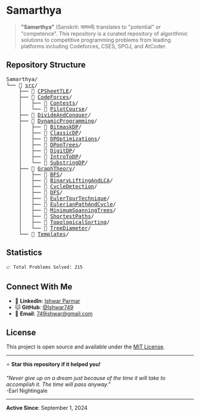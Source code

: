 # Samarthya

> **"Samarthya"** (Sanskrit: सामर्थ्य) translates to "potential" or "competence". This repository is a curated repository of algorithmic solutions to competitive programming problems from leading platforms including Codeforces, CSES, SPOJ, and AtCoder.

## Repository Structure

<pre>
Samarthya/
└── 📁 <a href="https://github.com/Ishwar749/Samarthya/tree/main/src">src</a>/
    ├── 📁 <a href="https://github.com/Ishwar749/Samarthya/tree/main/src/CPSheetTLE">CPSheetTLE</a>/
    ├── 📁 <a href="https://github.com/Ishwar749/Samarthya/tree/main/src/CodeForces">CodeForces</a>/
    │   ├── 📁 <a href="https://github.com/Ishwar749/Samarthya/tree/main/src/CodeForces/Contests">Contests</a>/
    │   └── 📁 <a href="https://github.com/Ishwar749/Samarthya/tree/main/src/CodeForces/PilotCourse">PilotCourse</a>/
    ├── 📁 <a href="https://github.com/Ishwar749/Samarthya/tree/main/src/DivideAndConquer">DivideAndConquer</a>/
    ├── 📁 <a href="https://github.com/Ishwar749/Samarthya/tree/main/src/DynamicProgramming">DynamicProgramming</a>/
    │   ├── 📁 <a href="https://github.com/Ishwar749/Samarthya/tree/main/src/DynamicProgramming/BitmaskDP">BitmaskDP</a>/
    │   ├── 📁 <a href="https://github.com/Ishwar749/Samarthya/tree/main/src/DynamicProgramming/ClassicDP">ClassicDP</a>/
    │   ├── 📁 <a href="https://github.com/Ishwar749/Samarthya/tree/main/src/DynamicProgramming/DPOptimizations">DPOptimizations</a>/
    │   ├── 📁 <a href="https://github.com/Ishwar749/Samarthya/tree/main/src/DynamicProgramming/DPonTrees">DPonTrees</a>/
    │   ├── 📁 <a href="https://github.com/Ishwar749/Samarthya/tree/main/src/DynamicProgramming/DigitDP/DigitDP">DigitDP</a>/
    │   ├── 📁 <a href="https://github.com/Ishwar749/Samarthya/tree/main/src/DynamicProgramming/IntroToDP/KnapsackAndBasicDynamicProgramming">IntroToDP</a>/
    │   └── 📁 <a href="https://github.com/Ishwar749/Samarthya/tree/main/src/DynamicProgramming/SubstringDP">SubstringDP</a>/
    ├── 📁 <a href="https://github.com/Ishwar749/Samarthya/tree/main/src/GraphTheory">GraphTheory</a>/
    │   ├── 📁 <a href="https://github.com/Ishwar749/Samarthya/tree/main/src/GraphTheory/BFS">BFS</a>/
    │   ├── 📁 <a href="https://github.com/Ishwar749/Samarthya/tree/main/src/GraphTheory/BinaryLiftingAndLCA">BinaryLiftingAndLCA</a>/
    │   ├── 📁 <a href="https://github.com/Ishwar749/Samarthya/tree/main/src/GraphTheory/CycleDetection">CycleDetection</a>/
    │   ├── 📁 <a href="https://github.com/Ishwar749/Samarthya/tree/main/src/GraphTheory/DFS">DFS</a>/
    │   ├── 📁 <a href="https://github.com/Ishwar749/Samarthya/tree/main/src/GraphTheory/EulerTourTechnique">EulerTourTechnique</a>/
    │   ├── 📁 <a href="https://github.com/Ishwar749/Samarthya/tree/main/src/GraphTheory/EulerianPathAndCycle">EulerianPathAndCycle</a>/
    │   ├── 📁 <a href="https://github.com/Ishwar749/Samarthya/tree/main/src/GraphTheory/MinimumSpanningTrees">MinimumSpanningTrees</a>/
    │   ├── 📁 <a href="https://github.com/Ishwar749/Samarthya/tree/main/src/GraphTheory/ShortestPaths">ShortestPaths</a>/
    │   ├── 📁 <a href="https://github.com/Ishwar749/Samarthya/tree/main/src/GraphTheory/TopologicalSorting">TopologicalSorting</a>/
    │   └── 📁 <a href="https://github.com/Ishwar749/Samarthya/tree/main/src/GraphTheory/TreeDiameter">TreeDiameter</a>/
    └── 📁 <a href="https://github.com/Ishwar749/Samarthya/tree/main/src/Templates">Templates</a>/
</pre>


## Statistics

```
📈 Total Problems Solved: 215
```

## Connect With Me

- 💼 **LinkedIn**: [Ishwar Parmar](https://www.linkedin.com/in/ishwar-parmar/)
- 🐱 **GitHub**: [@Ishwar749](https://github.com/Ishwar749)
- 📧 **Email**: 749ishwar@gmail.com

## License

This project is open source and available under the [MIT License](LICENSE).

---

⭐ **Star this repository if it helped you!**

*"Never give up on a dream just because of the time it will take to accomplish it. The time will pass anyway."*  
-Earl Nightingale

---

**Active Since**: September 1, 2024
